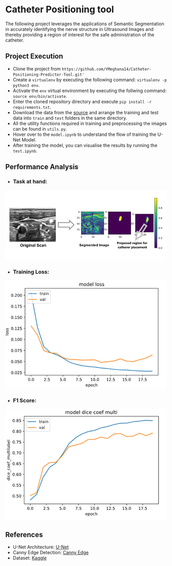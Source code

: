# Catheter Positioning tool

The following project leverages the applications of Semantic Segmentation in accurately identifying the nerve structure in Ultrasound Images and thereby providing a region of interest for the safe administration of the catheter.

## Project Execution

- Clone the project from `https://github.com/YMeghana14/Catheter-Positioning-Predictor-Tool.git'`
- Create a `virtualenv` by executing the following command: `virtualenv -p python3 env`.
- Activate the `env` virtual environment by executing the follwing command: `source env/bin/activate`.
- Enter the cloned repository directory and execute `pip install -r requirements.txt`.
- Download the data from the [source](https://www.kaggle.com/c/ultrasound-nerve-segmentation/data) and arrange the training and test data into `train` and `test` folders in the same directory.
- All the utility functions required in training and preprocessing the images can be found in `utils.py`.
- Hover over to the `model.ipynb` to understand the flow of training the U-Net Model. 
- After training the model, you can visualise the results by running the `test.ipynb`.

## Performance Analysis

- ### Task at hand: 

![Result](result.png)

- ### Training Loss:

![Loss-Graph](training-loss.png)

- ### F1 Score:

![F1-Score](dice-coefficient.png)

## References

- U-Net Architecture: [U-Net](https://arxiv.org/abs/1505.04597)
- Canny Edge Detection: [Canny Edge](https://docs.opencv.org/master/da/d22/tutorial_py_canny.html)
- Dataset: [Kaggle](https://www.kaggle.com/c/ultrasound-nerve-segmentation/data)
